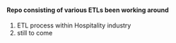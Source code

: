 #### Repo consisting of various ETLs been working around

1. ETL process within Hospitality industry
2. still to come 
  
